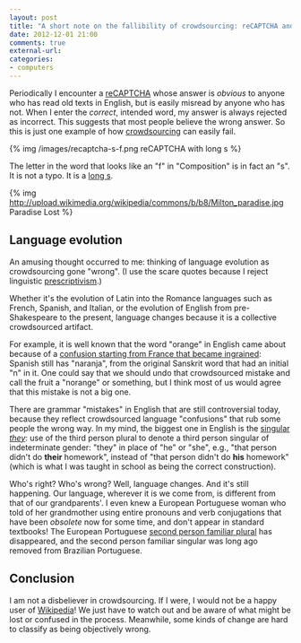 ```yaml
---
layout: post
title: "A short note on the fallibility of crowdsourcing: reCAPTCHA and long s"
date: 2012-12-01 21:00
comments: true
external-url: 
categories: 
- computers
---
```

Periodically I encounter a [reCAPTCHA](http://en.wikipedia.org/wiki/ReCAPTCHA) whose answer is *obvious* to anyone who has read old texts in English, but is easily misread by anyone who has not. When I enter the *correct*, intended word, my answer is always rejected as incorrect. This suggests that most people believe the wrong answer. So this is just one example of how [crowdsourcing](http://en.wikipedia.org/wiki/Crowdsourcing) can easily fail.

{% img /images/recaptcha-s-f.png reCAPTCHA with long s %}

The letter in the word that looks like an "f" in "Composition" is in fact an "s". It is not a typo. It is a [long s](http://en.wikipedia.org/wiki/Long_s).

{% img http://upload.wikimedia.org/wikipedia/commons/b/b8/Milton_paradise.jpg Paradise Lost %}

## Language evolution

An amusing thought occurred to me: thinking of language evolution as crowdsourcing gone "wrong". (I use the scare quotes because I reject linguistic [prescriptivism](http://en.wikipedia.org/wiki/Linguistic_prescription).)

Whether it's the evolution of Latin into the Romance languages such as French, Spanish, and Italian, or the evolution of English from pre-Shakespeare to the present, language changes because it is a collective crowdsourced artifact.

For example, it is well known that the word "orange" in English came about because of a [confusion starting from France that became ingrained](http://www.phrases.org.uk/meanings/a-norange.html): Spanish still has "naranja", from the original Sanskrit word that had an initial "n" in it. One could say that we should undo that crowdsourced mistake and call the fruit a "norange" or something, but I think most of us would agree that this mistake is not a big one.

There are grammar "mistakes" in English that are still controversial today, because they reflect crowdsourced language "confusions" that rub some people the wrong way. In my mind, the biggest one in English is the [singular *they*](http://en.wikipedia.org/wiki/English_personal_pronouns#Singular_they): use of the third person plural to denote a third person singular of indeterminate gender: "they" in place of "he" or "she", e.g., "that person didn't do **their** homework", instead of "that person didn't do **his** homework" (which is what I was taught in school as being the correct construction).

Who's right? Who's wrong? Well, language changes. And it's still happening. Our language, wherever it is we come from, is different from that of our grandparents'. I even knew a European Portuguese woman who told of her grandmother using entire pronouns and verb conjugations that have been *obsolete* now for some time, and don't appear in standard textbooks! The European Portuguese [second person familiar plural](http://en.wikipedia.org/wiki/T%E2%80%93V_distinction#Portuguese) has disappeared, and the second person familiar singular was long ago removed from Brazilian Portuguese.

## Conclusion

I am not a disbeliever in crowdsourcing. If I were, I would not be a happy user of [Wikipedia](http://www.wikipedia.org/)! We just have to watch out and be aware of what might be lost or confused in the process. Meanwhile, some kinds of change are hard to classify as being objectively wrong.

